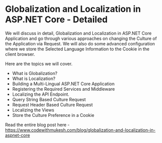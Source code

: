 # Globalization and Localization in ASP.NET Core - Detailed
We will discuss in detail, Globalization and Localization in ASP.NET Core Application and go through various approaches on changing the Culture of the Application via Request. We will also do some advanced configuration where we store the Selected Language Information to the Cookie in the client browser. 

Here are the topics we will cover.
- What is Globalization?
- What is Localization?
- Building a Multi-Lingual ASP.NET Core Application
- Registering the Required Services and Middleware
- Localizing the API Endpoint.
- Query String Based Culture Request
- Request Header Based Culture Request
- Localizing the Views
- Store the Culture Preference in a Cookie

Read the entire blog post here - https://www.codewithmukesh.com/blog/globalization-and-localization-in-aspnet-core
